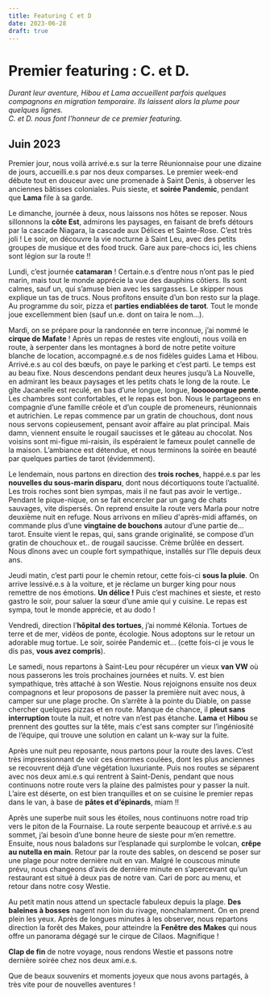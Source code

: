 ```yaml
---
title: Featuring C et D
date: 2023-06-28
draft: true
---
```


# Premier featuring : C. et D.

*Durant leur aventure, Hibou et Lama accueillent parfois quelques compagnons en migration temporaire. Ils laissent alors la plume pour quelques lignes.  
C. et D. nous font l'honneur de ce premier featuring.*

## Juin 2023
Premier jour, nous voilà arrivé.e.s sur la terre Réunionnaise pour une dizaine de jours,
accueilli.e.s par nos deux comparses. Le premier week-end débute tout en douceur avec
une promenade à Saint Denis, à observer les anciennes bâtisses coloniales. Puis sieste, et
**soirée Pandemic**, pendant que **Lama** file à sa garde.  

Le dimanche, journée à deux, nous laissons nos hôtes se reposer. Nous sillonnons la **côte Est**, admirons les paysages, en faisant de brefs détours par la cascade Niagara, la cascade aux Délices et Sainte-Rose. C’est très joli !
Le soir, on découvre la vie nocturne à Saint Leu, avec des petits groupes de musique et des food truck. Gare aux pare-chocs ici, les chiens sont légion sur la route !!  

Lundi, c’est journée **catamaran** ! Certain.e.s d’entre nous n’ont pas le pied marin, mais tout le monde apprécie la vue des dauphins côtiers. Ils sont calmes, sauf un, qui s’amuse bien
avec les sargasses. Le skipper nous explique un tas de trucs. Nous profitons ensuite d’un bon resto sur la plage.
Au programme du soir, pizza et **parties endiablées de tarot**. Tout le monde joue excellemment bien (sauf un.e. dont on taira le nom...).  

Mardi, on se prépare pour la randonnée en terre inconnue, j’ai nommé le **cirque de Mafate** !
Après un repas de restes vite englouti, nous voilà en route, à serpenter dans les montagnes
à bord de notre petite voiture blanche de location, accompagné.e.s de nos fidèles guides
Lama et Hibou. Arrivé.e.s au col des bœufs, on paye le parking et c’est parti. Le temps est
au beau fixe.
Nous descendons pendant deux heures jusqu’à La Nouvelle, en admirant les beaux
paysages et les petits chats le long de la route. Le gîte Jacanelle est reculé, en bas d’une
longue, longue, **loooooongue pente**. Les chambres sont confortables, et le repas est bon.
Nous le partageons en compagnie d’une famille créole et d’un couple de promeneurs,
réunionnais et autrichien. Le repas commence par un gratin de chouchous, dont nous nous
servons copieusement, pensant avoir affaire au plat principal. Mais damn, viennent ensuite
le rougail saucisses et le gâteau au chocolat. Nos voisins sont mi-figue mi-raisin, ils
espéraient le fameux poulet cannelle de la maison. L’ambiance est détendue, et nous
terminons la soirée en beauté par quelques parties de tarot (évidemment).  

Le lendemain, nous partons en direction des **trois roches**, happé.e.s par les **nouvelles du
sous-marin disparu**, dont nous décortiquons toute l’actualité.
Les trois roches sont bien sympas, mais il ne faut pas avoir le vertige.. Pendant le
pique-nique, on se fait encercler par un gang de chats sauvages, vite dispersés.
On reprend ensuite la route vers Marla pour notre deuxième nuit en refuge. Nous arrivons
en milieu d'après-midi affamés, on commande plus d’une **vingtaine de bouchons** autour
d’une partie de... tarot. Ensuite vient le repas, qui, sans grande originalité, se compose d’un
gratin de chouchoux et.. de rougail saucisse. Crème brûlée en dessert. Nous dînons avec un
couple fort sympathique, installés sur l’île depuis deux ans.  

Jeudi matin, c’est parti pour le chemin retour, cette fois-ci **sous la pluie**. On arrive lessivé.e.s
à la voiture, et je réclame un burger king pour nous remettre de nos émotions. **Un délice !**
Puis c’est machines et sieste, et resto gastro le soir, pour saluer la sœur d’une amie qui y
cuisine. Le repas est sympa, tout le monde apprécie, et au dodo !  

Vendredi, direction l’**hôpital des tortues**, j’ai nommé Kélonia. Tortues de terre et de mer,
vidéos de ponte, écologie. Nous adoptons sur le retour un adorable mug tortue.
Le soir, soirée Pandemic et... (cette fois-ci je vous le dis pas, **vous avez compris**).  

Le samedi, nous repartons à Saint-Leu pour récupérer un vieux **van VW** où nous passerons
les trois prochaines journées et nuits. V. est bien sympathique, très attaché à son
Westie. Nous rejoignons ensuite nos deux compagnons et leur proposons de passer la
première nuit avec nous, à camper sur une plage proche. On s’arrête à la pointe du Diable,
on passe chercher quelques pizzas et en route. Manque de chance, il **pleut sans interruption**
toute la nuit, et notre van n’est pas étanche. **Lama** et **Hibou** se prennent des gouttes sur la
tête, mais c'est sans compter sur l’ingéniosité de l’équipe, qui trouve une solution en calant
un k-way sur la fuite.  

Après une nuit peu reposante, nous partons pour la route des laves. C’est très
impressionnant de voir ces énormes coulées, dont les plus anciennes se recouvrent déjà
d’une végétation luxuriante. Puis nos routes se séparent avec nos deux ami.e.s qui rentrent à Saint-Denis, pendant que
nous continuons notre route vers la plaine des palmistes pour y passer la nuit. L’aire est
déserte, on est bien tranquilles et on se cuisine le premier repas dans le van, à base de
**pâtes et d’épinards**, miam !!  

Après une superbe nuit sous les étoiles, nous continuons notre road trip vers le piton de la
Fournaise. La route serpente beaucoup et arrivé.e.s au sommet, j’ai besoin d’une bonne
heure de sieste pour m’en remettre. Ensuite, nous nous baladons sur l’esplanade qui
surplombe le volcan, **crêpe au nutella en main**.
Retour par la route des sables, on descend se poser sur une plage pour notre dernière nuit
en van. Malgré le couscous minute prévu, nous changeons d’avis de dernière minute en
s’apercevant qu’un restaurant est situé à deux pas de notre van. Cari de porc au menu, et
retour dans notre cosy Westie.  

Au petit matin nous attend un spectacle fabuleux depuis la plage. **Des baleines à bosses**
nagent non loin du rivage, nonchalamment. On en prend plein les yeux. Après de longues
minutes à les observer, nous repartons direction la forêt des Makes, pour atteindre la
**Fenêtre des Makes** qui nous offre un panorama dégagé sur le cirque de Cilaos. Magnifique !  

**Clap de fin** de notre voyage, nous rendons Westie et passons notre dernière soirée chez
nos deux ami.e.s.  

Que de beaux souvenirs et moments joyeux que nous avons partagés, à très vite pour de
nouvelles aventures !